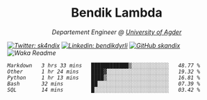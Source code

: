 <h1 align="center"> Bendik Lambda </h1>
<p align="center"><em>Departement Engineer @ <a href="http://www.uia.no">University of Agder</a></p>



[![Twitter: sk4ndix](https://img.shields.io/twitter/follow/sk4ndix?style=social)](https://twitter.com/sk4ndix)
[![Linkedin: bendikdyrli](https://img.shields.io/badge/-bendikdyrli-blue?style=flat-square&logo=Linkedin&logoColor=white&link=https://www.linkedin.com/in/bendikdyrli/)](https://www.linkedin.com/in/bendikdyrli/)
[![GitHub skandix](https://img.shields.io/github/followers/skandix?label=follow&style=social)](https://github.com/skandix)
![Waka Readme](https://github.com/skandix/skandix/workflows/Waka%20Readme/badge.svg)


<!--START_SECTION:waka-->
```text
Markdown   3 hrs 33 mins   ████████████▒░░░░░░░░░░░░   48.77 % 
Other      1 hr 24 mins    ████▓░░░░░░░░░░░░░░░░░░░░   19.32 % 
Python     1 hr 13 mins    ████▒░░░░░░░░░░░░░░░░░░░░   16.81 % 
Bash       32 mins         ██░░░░░░░░░░░░░░░░░░░░░░░   07.39 % 
SQL        14 mins         █░░░░░░░░░░░░░░░░░░░░░░░░   03.42 % 
```
<!--END_SECTION:waka-->
